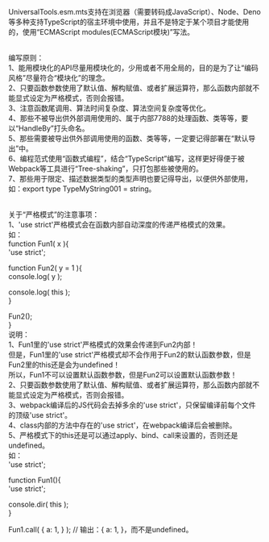 UniversalTools.esm.mts支持在浏览器（需要转码成JavaScript）、Node、Deno等多种支持TypeScript的宿主环境中使用，并且不是特定于某个项目才能使用的，使用“ECMAScript modules(ECMAScript模块)”写法。<br /><br />


编写原则：<br />
1、能用模块化的API尽量用模块化的，少用或者不用全局的，目的是为了让“编码风格”尽量符合“模块化”的理念。<br />
2、只要函数参数使用了默认值、解构赋值、或者扩展运算符，那么函数内部就不能显式设定为严格模式，否则会报错。<br />
3、注意函数尾调用、算法时间复杂度、算法空间复杂度等优化。<br />
4、那些不被导出供外部调用使用的、属于内部7788的处理函数、类等等，要以“HandleBy”打头命名。<br />
5、那些需要被导出供外部调用使用的函数、类等等，一定要记得部署在“默认导出”中。<br />
6、编程范式使用“函数式编程”，结合“TypeScript”编写，这样更好得便于被Webpack等工具进行“Tree-shaking”，只打包那些被使用的。<br />
7、那些用于限定、描述数据类型的类型声明也要记得导出，以便供外部使用，如：export type TypeMyString001 = string。<br /><br />


关于“严格模式”的注意事项：<br />
1、'use strict'严格模式会在函数内部自动深度的传递严格模式的效果。<br />
如：<br />
function Fun1( x ){<br />
'use strict';<br />

function Fun2( y = 1 ){<br />
console.log( y );<br />

console.log( this );<br />
}<br />

Fun2();<br />
}<br />
说明：<br />
1、Fun1里的'use strict'严格模式的效果会传递到Fun2内部！<br />
但是，Fun1里的'use strict'严格模式却不会作用于Fun2的默认函数参数，但是Fun2里的this还是会为undefined！<br />
所以，Fun1不可以设置默认函数参数，但是Fun2可以设置默认函数参数！<br />
2、只要函数参数使用了默认值、解构赋值、或者扩展运算符，那么函数内部就不能显式设定为严格模式，否则会报错。<br />
3、webpack编译后的JS代码会去掉多余的'use strict'，只保留编译前每个文件的顶级'use strict'。<br />
4、class内部的方法中存在的'use strict'，在webpack编译后会被删除。<br />
5、严格模式下的this还是可以通过apply、bind、call来设置的，否则还是undefined。<br />
如：<br />
'use strict';<br />

function Fun1(){<br />
'use strict';<br />

console.dir( this );<br />
}<br />

Fun1.call( { a: 1, } ); // 输出：{ a: 1, }，而不是undefined。<br />
